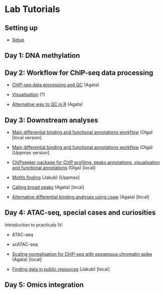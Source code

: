 # Lab Tutorials


## Setting up

* [Setup](tutorials/lab-setup.md)



## Day 1: DNA methylation


## Day 2: Workflow for ChIP-seq data processing

* [ChIP-seq data processing and QC](tutorials/lab-chipseq-processing.md) (Agata)

* [Visualisation](tutorials/lab-vis.md) (?)

* [Alternative way to QC in R](tutorials/lab-chipqc.md) (Agata)


## Day 3: Downstream analyses


* [Main differential binding and functional annotations workflow](tutorials/lab-diffBinding-local.md) (Olga) [local version]

* [Main differential binding and functional annotations workflow](tutorials/lab-diffBinding-remote.md) (Olga) [Uppmax version]

* [ChIPseeker package for ChIP profiling, peaks annotations, visualisation and functional annotations](tutorials/lab-ChIPseeker.md) (Olga) [local]

* [Motifs finding](tutorials/lab-motifs.md) (Jakub) [Uppmax]
    
* [Calling broad peaks](tutorials/lab-broadpeaks.md) (Agata) [local]

* [Alternative differential binding analyses using csaw](tutorials/) (Agata) [local]



## Day 4: ATAC-seq, special cases and curiosities

Introduction to practicals IV:

* ATAC-seq

* scATAC-seq

* [Scaling normalisation for ChIP-seq with exogenous chromatin spike](tutorials/lab-exospike.md) (Agata) [local]
   
* [Finding data in public resources](tutorials/lab-public-resources.md) (Jakub) [local]





## Day 5: Omics integration















<!--
How to link:

Let's link a lecture [here](lectures/Meyer_Liu_bias_nihms680120.pdf)

Let's link a tutorial [here](tutorials/day2/lab-chipseq-proc/chipseq-proc.md)
 -->

